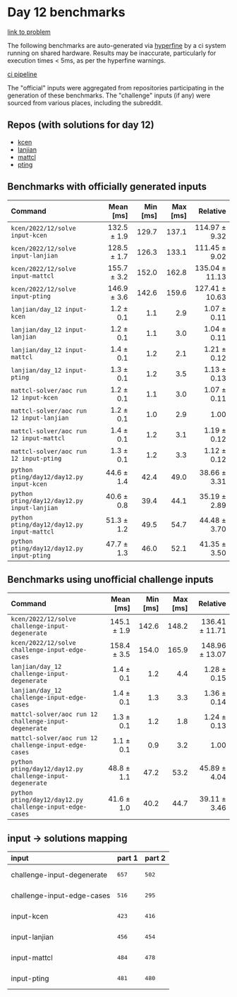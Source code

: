 # Day 12 benchmarks

[link to problem](http://adventofcode.com/2022/day/12)

The following benchmarks are auto-generated via [hyperfine](https://github.com/sharkdp/hyperfine) by a ci system running on shared hardware. Results may be inaccurate, particularly for execution times < 5ms, as per the hyperfine warnings.

[ci pipeline](http://ci.papercode.net:8080/teams/aoc2022/pipelines/aoc-compare-2022)

The "official" inputs were aggregated from repositories participating in the generation of these benchmarks. The "challenge" inputs (if any) were sourced from various places, including the subreddit.

## Repos (with solutions for day 12)


- [kcen](https://github.com/kcen/AdventOfCode)
- [lanjian](https://github.com/LanJian/aoc-2022)
- [mattcl](https://github.com/mattcl/aoc2022)
- [pting](https://github.com/pting/aoc2022)

## Benchmarks with officially generated inputs
| Command | Mean [ms] | Min [ms] | Max [ms] | Relative |
|:---|---:|---:|---:|---:|
| `kcen/2022/12/solve input-kcen` | 132.5 ± 1.9 | 129.7 | 137.1 | 114.97 ± 9.32 |
| `kcen/2022/12/solve input-lanjian` | 128.5 ± 1.7 | 126.3 | 133.1 | 111.45 ± 9.02 |
| `kcen/2022/12/solve input-mattcl` | 155.7 ± 3.2 | 152.0 | 162.8 | 135.04 ± 11.13 |
| `kcen/2022/12/solve input-pting` | 146.9 ± 3.6 | 142.6 | 159.6 | 127.41 ± 10.63 |
| `lanjian/day_12 input-kcen` | 1.2 ± 0.1 | 1.1 | 2.9 | 1.07 ± 0.11 |
| `lanjian/day_12 input-lanjian` | 1.2 ± 0.1 | 1.1 | 3.0 | 1.04 ± 0.11 |
| `lanjian/day_12 input-mattcl` | 1.4 ± 0.1 | 1.2 | 2.1 | 1.21 ± 0.12 |
| `lanjian/day_12 input-pting` | 1.3 ± 0.1 | 1.2 | 3.5 | 1.13 ± 0.13 |
| `mattcl-solver/aoc run 12 input-kcen` | 1.2 ± 0.1 | 1.1 | 3.0 | 1.07 ± 0.11 |
| `mattcl-solver/aoc run 12 input-lanjian` | 1.2 ± 0.1 | 1.0 | 2.9 | 1.00 |
| `mattcl-solver/aoc run 12 input-mattcl` | 1.4 ± 0.1 | 1.2 | 3.1 | 1.19 ± 0.12 |
| `mattcl-solver/aoc run 12 input-pting` | 1.3 ± 0.1 | 1.2 | 3.3 | 1.12 ± 0.12 |
| `python pting/day12/day12.py input-kcen` | 44.6 ± 1.4 | 42.4 | 49.0 | 38.66 ± 3.31 |
| `python pting/day12/day12.py input-lanjian` | 40.6 ± 0.8 | 39.4 | 44.1 | 35.19 ± 2.89 |
| `python pting/day12/day12.py input-mattcl` | 51.3 ± 1.2 | 49.5 | 54.7 | 44.48 ± 3.70 |
| `python pting/day12/day12.py input-pting` | 47.7 ± 1.3 | 46.0 | 52.1 | 41.35 ± 3.50 |
## Benchmarks using unofficial challenge inputs
| Command | Mean [ms] | Min [ms] | Max [ms] | Relative |
|:---|---:|---:|---:|---:|
| `kcen/2022/12/solve challenge-input-degenerate` | 145.1 ± 1.9 | 142.6 | 148.2 | 136.41 ± 11.71 |
| `kcen/2022/12/solve challenge-input-edge-cases` | 158.4 ± 3.5 | 154.0 | 165.9 | 148.96 ± 13.07 |
| `lanjian/day_12 challenge-input-degenerate` | 1.4 ± 0.1 | 1.2 | 4.4 | 1.28 ± 0.15 |
| `lanjian/day_12 challenge-input-edge-cases` | 1.4 ± 0.1 | 1.3 | 3.3 | 1.36 ± 0.14 |
| `mattcl-solver/aoc run 12 challenge-input-degenerate` | 1.3 ± 0.1 | 1.2 | 1.8 | 1.24 ± 0.13 |
| `mattcl-solver/aoc run 12 challenge-input-edge-cases` | 1.1 ± 0.1 | 0.9 | 3.2 | 1.00 |
| `python pting/day12/day12.py challenge-input-degenerate` | 48.8 ± 1.1 | 47.2 | 53.2 | 45.89 ± 4.04 |
| `python pting/day12/day12.py challenge-input-edge-cases` | 41.6 ± 1.0 | 40.2 | 44.7 | 39.11 ± 3.46 |

## input -> solutions mapping
|input|part 1|part 2|
|:---|:---|:---|
|challenge-input-degenerate|<pre>657</pre>|<pre>502</pre>|
|challenge-input-edge-cases|<pre>516</pre>|<pre>295</pre>|
|input-kcen|<pre>423</pre>|<pre>416</pre>|
|input-lanjian|<pre>456</pre>|<pre>454</pre>|
|input-mattcl|<pre>484</pre>|<pre>478</pre>|
|input-pting|<pre>481</pre>|<pre>480</pre>|
